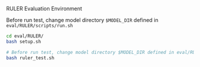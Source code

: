 RULER Evaluation Environment

Before run test, change model directory `$MODEL_DIR` defined in `eval/RULER/scripts/run.sh`

```bash
cd eval/RULER/
bash setup.sh

# Before run test, change model directory $MODEL_DIR defined in eval/RULER/scripts/run.sh
bash ruler_test.sh
```